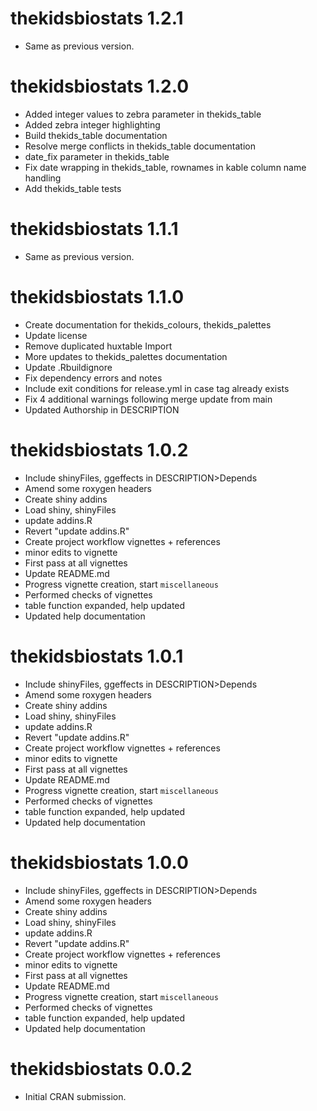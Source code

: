 <!-- NEWS.md is maintained by https://cynkra.github.io/fledge, do not edit -->

# thekidsbiostats 1.2.1

- Same as previous version.


# thekidsbiostats 1.2.0

* Added integer values to zebra parameter in thekids_table
* Added zebra integer highlighting
* Build thekids_table documentation
* Resolve merge conflicts in thekids_table documentation
* date_fix parameter in thekids_table
* Fix date wrapping in thekids_table, rownames in kable column name handling
* Add thekids_table tests


# thekidsbiostats 1.1.1

- Same as previous version.


# thekidsbiostats 1.1.0

* Create documentation for thekids_colours, thekids_palettes
* Update license
* Remove duplicated huxtable Import
* More updates to thekids_palettes documentation
* Update .Rbuildignore
* Fix dependency errors and notes
* Include exit conditions for release.yml in case tag already exists
* Fix 4 additional warnings following merge update from main
* Updated Authorship in DESCRIPTION


# thekidsbiostats 1.0.2

* Include shinyFiles, ggeffects in DESCRIPTION>Depends
* Amend some roxygen headers
* Create shiny addins
* Load shiny, shinyFiles
* update addins.R
* Revert "update addins.R"
* Create project workflow vignettes + references
* minor edits to vignette
* First pass at all vignettes
* Update README.md
* Progress vignette creation, start `miscellaneous`
* Performed checks of vignettes
* table function expanded, help updated
* Updated help documentation


# thekidsbiostats 1.0.1

* Include shinyFiles, ggeffects in DESCRIPTION>Depends
* Amend some roxygen headers
* Create shiny addins
* Load shiny, shinyFiles
* update addins.R
* Revert "update addins.R"
* Create project workflow vignettes + references
* minor edits to vignette
* First pass at all vignettes
* Update README.md
* Progress vignette creation, start `miscellaneous`
* Performed checks of vignettes
* table function expanded, help updated
* Updated help documentation


# thekidsbiostats 1.0.0

* Include shinyFiles, ggeffects in DESCRIPTION>Depends
* Amend some roxygen headers
* Create shiny addins
* Load shiny, shinyFiles
* update addins.R
* Revert "update addins.R"
* Create project workflow vignettes + references
* minor edits to vignette
* First pass at all vignettes
* Update README.md
* Progress vignette creation, start `miscellaneous`
* Performed checks of vignettes
* table function expanded, help updated
* Updated help documentation


# thekidsbiostats 0.0.2

* Initial CRAN submission.
